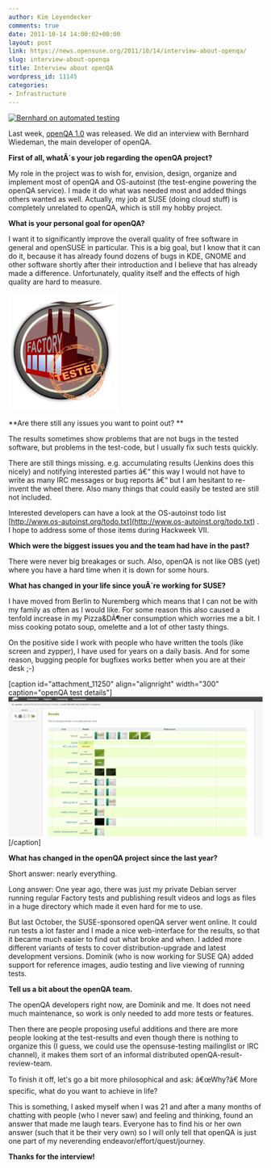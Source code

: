 ```yaml
---
author: Kim Leyendecker
comments: true
date: 2011-10-14 14:00:02+00:00
layout: post
link: https://news.opensuse.org/2011/10/14/interview-about-openqa/
slug: interview-about-openqa
title: Interview about openQA
wordpress_id: 11145
categories:
- Infrastructure
---
```


[![Bernhard on automated testing](http://farm2.static.flickr.com/1178/5105172195_1f03052d1a_m.jpg)](http://www.flickr.com/photos/andreasjaeger/5105172195/)

Last week, [openQA 1.0](http://news.opensuse.org"") was released. We did an interview with Bernhard Wiedeman, the main developer of openQA.
<!-- more -->


**First of all, whatÂ´s your job regarding the openQA project?**




My role in the project was to wish for, envision, design, organize and implement most of openQA and OS-autoinst (the test-engine powering the openQA service). I made it do what was needed most and added things others wanted as well. Actually, my job at SUSE (doing cloud stuff) is completely unrelated to openQA, which is still my hobby project.





**What is your personal goal for openQA?**




I want it to significantly improve the overall quality of free software in general and openSUSE in particular. This is a big goal, but I know that it can do it, because it has already found dozens of bugs in KDE, GNOME and other software shortly after their introduction and I believe that has already made a difference. Unfortunately, quality itself and the effects of high quality are hard to measure.



[![](/wp-content/uploads/2011/10/factory-tested1.png)](http://news.opensuse.org/2011/10/14/interview-about-openqa/factory-tested-2/)



**Are there still any issues you want to point out? **




The results sometimes show problems that are not bugs in the tested software, but problems in the test-code, but I usually fix such tests quickly.




There are still things missing. e.g. accumulating results (Jenkins does this nicely) and notifying interested parties â€“ this way I would not have to write as many IRC messages or bug reports â€“ but I am hesitant to re-invent the wheel there. Also many things that could easily be tested are still not included.




Interested developers can have a look at the OS-autoinst todo list [http://www.os-autoinst.org/todo.txt](http://www.os-autoinst.org/todo.txt) . I hope to address some of those items during Hackweek VII.





**Which were the biggest issues you and the team had have in the past?**




There were never big breakages or such. Also, openQA is not like OBS (yet) where you have a hard time when it is down for some hours.





**What has changed in your life since youÂ´re working for SUSE?**




I have moved from Berlin to Nuremberg which means that I can not be with my family as often as I would like. For some reason this also caused a tenfold increase in my Pizza&DÃ¶ner consumption which worries me a bit. I miss cooking potato soup, omelette and a lot of other tasty things.




On the positive side I work with people who have written the tools (like screen and zypper), I have used for years on a daily basis. And for some reason, bugging people for bugfixes works better when you are at their desk ;-)



[caption id="attachment_11250" align="alignright" width="300" caption="openQA test details"][![openQA test details](/wp-content/uploads/2011/10/openQA-test-details.png)](http://news.opensuse.org/2011/10/14/interview-about-openqa/openqa-test-details/)[/caption]



**What has changed in the openQA project since the last year?**




Short answer: nearly everything.




Long answer: One year ago, there was just my private Debian server running regular Factory tests and publishing result videos and logs as files in a huge directory which made it even hard for me to use.




But last October, the SUSE-sponsored openQA server went online. It could run tests a lot faster and I made a nice web-interface for the results, so that it became much easier to find out what broke and when. I added more different variants of tests to cover distribution-upgrade and latest development versions. Dominik (who is now working for SUSE QA) added support for reference images, audio testing and live viewing of running tests.





**Tell us a bit about the openQA team.**




The openQA developers right now, are Dominik and me. It does not need much maintenance, so work is only needed to add more tests or features.




Then there are people proposing useful additions and there are more people looking at the test-results and even though there is nothing to organize this (I guess, we could use the opensuse-testing mailinglist or IRC channel), it makes them sort of an informal distributed openQA-result-review-team.





To finish it off, let's go a bit more philosophical and ask: â€œWhy?â€ More specific, what do you want to achieve in life?




This is something, I asked myself when I was 21 and after a many months of chatting with people (who I never saw) and feeling and thinking, found an answer that made me laugh tears. Everyone has to find his or her own answer (such that it be their very own) so I will only tell that openQA is just one part of my neverending endeavor/effort/quest/journey.






**Thanks for the interview!**
